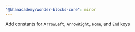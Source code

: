 ```yaml
---
"@khanacademy/wonder-blocks-core": minor
---
```


Add constants for `ArrowLeft`, `ArrowRight`, `Home`, and `End` keys
